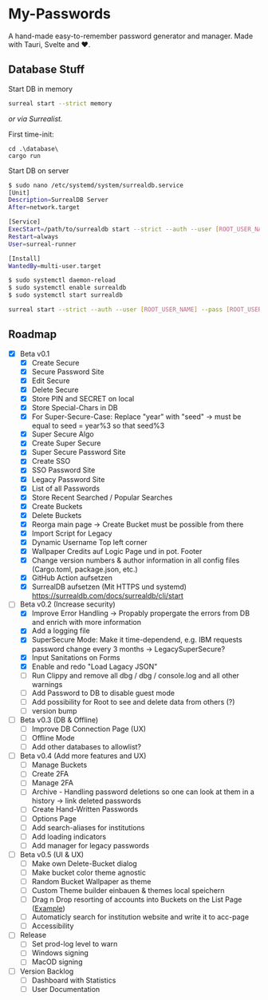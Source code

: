 # My-Passwords

A hand-made easy-to-remember password generator and manager. Made with Tauri, Svelte and ♥.

## Database Stuff

Start DB in memory

```sh
surreal start --strict memory
```

*or via Surrealist.*

First time-init:

```pwsh
cd .\database\
cargo run
```

Start DB on server

```sh
$ sudo nano /etc/systemd/system/surrealdb.service
[Unit]
Description=SurrealDB Server
After=network.target

[Service]
ExecStart=/path/to/surrealdb start --strict --auth --user [ROOT_USER_NAME] --pass [ROOT_USER_PASSWORD] file:/home/surreal-runner/mydatabase.db
Restart=always
User=surreal-runner

[Install]
WantedBy=multi-user.target

$ sudo systemctl daemon-reload
$ sudo systemctl enable surrealdb
$ sudo systemctl start surrealdb
```

```sh
surreal start --strict --auth --user [ROOT_USER_NAME] --pass [ROOT_USER_PASSWORD] 
```

## Roadmap

- [x] Beta v0.1
  - [x] Create Secure
  - [x] Secure Password Site
  - [x] Edit Secure
  - [x] Delete Secure
  - [x] Store PIN and SECRET on local
  - [x] Store Special-Chars in DB
  - [x] For Super-Secure-Case: Replace "year" with "seed" -> must be equal to seed = year%3 so that seed%3
  - [x] Super Secure Algo
  - [x] Create Super Secure
  - [x] Super Secure Password Site
  - [x] Create SSO
  - [x] SSO Password Site
  - [x] Legacy Password Site
  - [x] List of all Passwords
  - [x] Store Recent Searched / Popular Searches
  - [x] Create Buckets
  - [x] Delete Buckets
  - [x] Reorga main page -> Create Bucket must be possible from there
  - [x] Import Script for Legacy
  - [x] Dynamic Username Top left corner
  - [x] Wallpaper Credits auf Logic Page und in pot. Footer
  - [x] Change version numbers & author information in all config files (Cargo.toml, package.json, etc.)
  - [x] GitHub Action aufsetzen
  - [x] SurrealDB aufsetzen (Mit HTTPS und systemd) <https://surrealdb.com/docs/surrealdb/cli/start>
- [ ] Beta v0.2 (Increase security)
  - [x] Improve Error Handling -> Propably propergate the errors from DB and enrich with more information
  - [x] Add a logging file
  - [x] SuperSecure Mode: Make it time-dependend, e.g. IBM requests password change every 3 months -> LegacySuperSecure?
  - [x] Input Sanitations on Forms
  - [x] Enable and redo "Load Lagacy JSON"
  - [ ] Run Clippy and remove all dbg / dbg / console.log and all other warnings
  - [ ] Add Password to DB to disable guest mode
  - [ ] Add possibility for Root to see and delete data from others (?)
  - [ ] version bump
- [ ] Beta v0.3 (DB & Offline)
  - [ ] Improve DB Connection Page (UX)
  - [ ] Offline Mode
  - [ ] Add other databases to allowlist?
- [ ] Beta v0.4 (Add more features and UX)
  - [ ] Manage Buckets
  - [ ] Create 2FA
  - [ ] Manage 2FA
  - [ ] Archive - Handling password deletions so one can look at them in a history -> link deleted passwords
  - [ ] Create Hand-Written Passwords
  - [ ] Options Page
  - [ ] Add search-aliases for institutions
  - [ ] Add loading indicators
  - [ ] Add manager for legacy passwords
- [ ] Beta v0.5 (UI & UX)
  - [ ] Make own Delete-Bucket dialog
  - [ ] Make bucket color theme agnostic
  - [ ] Random Bucket Wallpaper as theme
  - [ ] Custom Theme builder einbauen & themes local speichern
  - [ ] Drag n Drop resorting of accounts into Buckets on the List Page ([Example](https://svelte.dev/repl/b225504c9fea44b189ed5bfb566df6e6?version=4.2.18))
  - [ ] Automaticly search for institution website and write it to acc-page
  - [ ] Accessibility
- [ ] Release
  - [ ] Set prod-log level to warn
  - [ ] Windows signing
  - [ ] MacOD signing
- [ ] Version Backlog
  - [ ] Dashboard with Statistics
  - [ ] User Documentation
